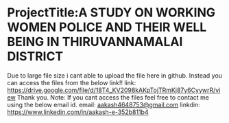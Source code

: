 # ProjectTitle:A STUDY ON WORKING WOMEN POLICE AND THEIR WELL BEING IN THIRUVANNAMALAI DISTRICT
Due to large file size i cant able to upload the file here in github. Instead you can access the files from the below link!!
link: https://drive.google.com/file/d/18T4_KV2098kAKpTojTRmKj87y6CyywrR/view
Thank you. 
Note: If you cant access the files feel free to contact me using the below email id.
email: aakash4648753@gmail.com
linkdin: https://www.linkedin.com/in/aakash-e-352b811b4
